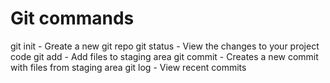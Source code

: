 # Git commands

git init - Greate a new git repo
git status - View the changes  to your project code
git add - Add files to staging area
git commit - Creates a new commit with files from staging area
git log - View recent commits